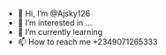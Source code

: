 - 👋 Hi, I’m @Ajsky126
- 👀 I’m interested in ...
- 🌱 I’m currently learning 
- 📫 How to reach me +2349071265333

<!---
Ajsky126 a ✨ special ✨ repository because its `README.md` (this file) appears on your GitHub profile.
You can click the Preview link to take a look at your changes.
--->
